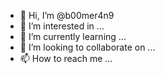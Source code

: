 - 👋 Hi, I’m @b00mer4n9
- 👀 I’m interested in ...
- 🌱 I’m currently learning ...
- 💞️ I’m looking to collaborate on ...
- 📫 How to reach me ...

<!---
b00mer4n9, just coding what I think is awesome. Too you it's probably trash. To me it's just fun and a hobby
